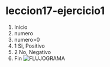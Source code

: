 # leccion17-ejercicio1
1. Inicio
2. numero
3. numero>0
3. 1 Si, Positivo
3. 2 No, Negativo
4. Fin
![FLUJOGRAMA](http://2.1m.yt/5QVnFNy.jpg)
